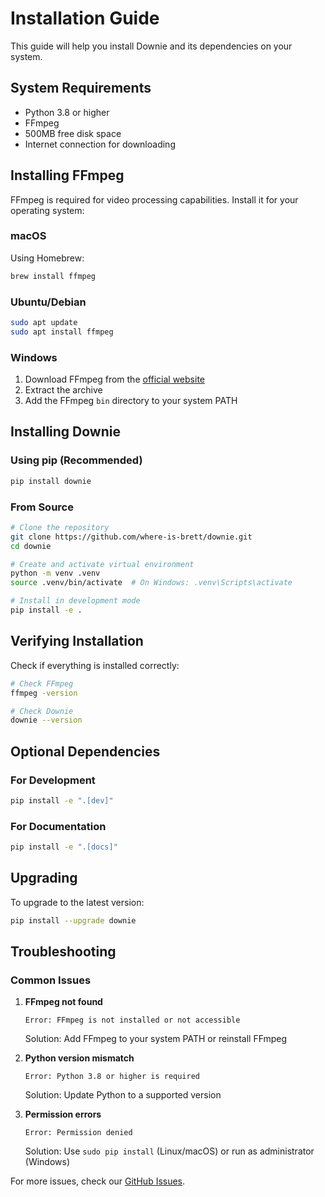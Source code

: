 # Installation Guide

This guide will help you install Downie and its dependencies on your system.

## System Requirements

- Python 3.8 or higher
- FFmpeg
- 500MB free disk space
- Internet connection for downloading

## Installing FFmpeg

FFmpeg is required for video processing capabilities. Install it for your operating system:

### macOS

Using Homebrew:
```bash
brew install ffmpeg
```

### Ubuntu/Debian
```bash
sudo apt update
sudo apt install ffmpeg
```

### Windows

1. Download FFmpeg from the [official website](https://ffmpeg.org/download.html)
2. Extract the archive
3. Add the FFmpeg `bin` directory to your system PATH

## Installing Downie

### Using pip (Recommended)

```bash
pip install downie
```

### From Source

```bash
# Clone the repository
git clone https://github.com/where-is-brett/downie.git
cd downie

# Create and activate virtual environment
python -m venv .venv
source .venv/bin/activate  # On Windows: .venv\Scripts\activate

# Install in development mode
pip install -e .
```

## Verifying Installation

Check if everything is installed correctly:

```bash
# Check FFmpeg
ffmpeg -version

# Check Downie
downie --version
```

## Optional Dependencies

### For Development
```bash
pip install -e ".[dev]"
```

### For Documentation
```bash
pip install -e ".[docs]"
```

## Upgrading

To upgrade to the latest version:

```bash
pip install --upgrade downie
```

## Troubleshooting

### Common Issues

1. **FFmpeg not found**
   ```
   Error: FFmpeg is not installed or not accessible
   ```
   Solution: Add FFmpeg to your system PATH or reinstall FFmpeg

2. **Python version mismatch**
   ```
   Error: Python 3.8 or higher is required
   ```
   Solution: Update Python to a supported version

3. **Permission errors**
   ```
   Error: Permission denied
   ```
   Solution: Use `sudo pip install` (Linux/macOS) or run as administrator (Windows)

For more issues, check our [GitHub Issues](https://github.com/where-is-brett/downie/issues).